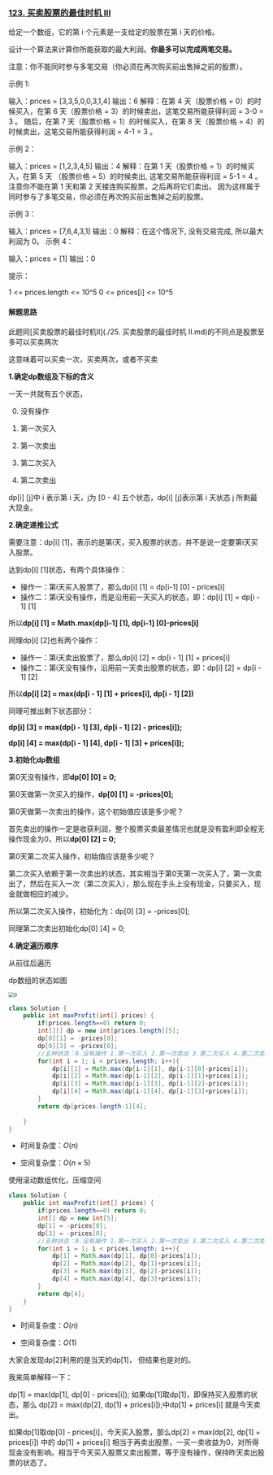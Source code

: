 ### [123. 买卖股票的最佳时机 III](https://leetcode.cn/problems/best-time-to-buy-and-sell-stock-iii/)

给定一个数组，它的第 i 个元素是一支给定的股票在第 i 天的价格。

设计一个算法来计算你所能获取的最大利润。**你最多可以完成两笔交易。**

注意：你不能同时参与多笔交易（你必须在再次购买前出售掉之前的股票）。 

示例 1:

输入：prices = [3,3,5,0,0,3,1,4]
输出：6
解释：在第 4 天（股票价格 = 0）的时候买入，在第 6 天（股票价格 = 3）的时候卖出，这笔交易所能获得利润 = 3-0 = 3 。
随后，在第 7 天（股票价格 = 1）的时候买入，在第 8 天（股票价格 = 4）的时候卖出，这笔交易所能获得利润 = 4-1 = 3 。

示例 2：

输入：prices = [1,2,3,4,5]
输出：4
解释：在第 1 天（股票价格 = 1）的时候买入，在第 5 天 （股票价格 = 5）的时候卖出, 这笔交易所能获得利润 = 5-1 = 4 。   
注意你不能在第 1 天和第 2 天接连购买股票，之后再将它们卖出。
因为这样属于同时参与了多笔交易，你必须在再次购买前出售掉之前的股票。

示例 3：

输入：prices = [7,6,4,3,1] 
输出：0 
解释：在这个情况下, 没有交易完成, 所以最大利润为 0。
示例 4：

输入：prices = [1]
输出：0


提示：

1 <= prices.length <= 10^5
0 <= prices[i] <= 10^5

#### 解题思路

此题同[买卖股票的最佳时机Ⅱ](./25. 买卖股票的最佳时机 II.md)的不同点是股票至多可以买卖两次

这意味着可以买卖一次，买卖两次，或者不买卖

**1.确定dp数组及下标的含义**

一天一共就有五个状态，

0. 没有操作

2. 第一次买入
3. 第一次卖出
4. 第二次买入
5. 第二次卖出

dp[i] [j]中 i 表示第 i 天，j为 [0 - 4] 五个状态，dp[i] [j]表示第 i 天状态 j 所剩最大现金。



**2.确定递推公式**

需要注意：dp[i] [1]，表示的是第i天，买入股票的状态，并不是说一定要第i天买入股票。

达到dp[i] [1]状态，有两个具体操作：

- 操作一：第i天买入股票了，那么dp[i] [1] = dp[i-1] [0] - prices[i]
- 操作二：第i天没有操作，而是沿用前一天买入的状态，即：dp[i] [1] = dp[i - 1] [1]

 所以**dp[i] [1] = Math.max(dp[i-1] [1], dp[i-1] [0]-prices[i]**

同理dp[i] [2]也有两个操作：

- 操作一：第i天卖出股票了，那么dp[i] [2] = dp[i - 1] [1] + prices[i]
- 操作二：第i天没有操作，沿用前一天卖出股票的状态，即：dp[i] [2] = dp[i - 1] [2]

所以**dp[i] [2] = max(dp[i - 1] [1] + prices[i], dp[i - 1] [2])**

同理可推出剩下状态部分：

**dp[i] [3] = max(dp[i - 1] [3], dp[i - 1] [2] - prices[i]);**

**dp[i] [4] = max(dp[i - 1] [4], dp[i - 1] [3] + prices[i]);**



**3.初始化dp数组**

第0天没有操作，即**dp[0] [0] = 0;**

第0天做第一次买入的操作，**dp[0] [1] = -prices[0];**

第0天做第一次卖出的操作，这个初始值应该是多少呢？

首先卖出的操作一定是收获利润，整个股票买卖最差情况也就是没有盈利即全程无操作现金为0，所以**dp[0] [2] = 0;**

第0天第二次买入操作，初始值应该是多少呢？

第二次买入依赖于第一次卖出的状态，其实相当于第0天第一次买入了，第一次卖出了，然后在买入一次（第二次买入），那么现在手头上没有现金，只要买入，现金就做相应的减少。

所以第二次买入操作，初始化为：dp[0] [3] = -prices[0];

同理第二次卖出初始化dp[0] [4] = 0;

**4.确定遍历顺序**

从前往后遍历



dp数组的状态如图

<img src="https://palepics.oss-cn-guangzhou.aliyuncs.com/img/202206081911772.png" alt=" 0" style="zoom:67%;" />



```java
class Solution {
    public int maxProfit(int[] prices) {
        if(prices.length==0) return 0;
        int[][] dp = new int[prices.length][5];
        dp[0][1] = -prices[0];
        dp[0][3] = -prices[0];
        //五种状态：0.没有操作 1.第一次买入 2.第一次卖出 3.第二次买入 4.第二次卖出
        for(int i = 1; i < prices.length; i++){
            dp[i][1] = Math.max(dp[i-1][1], dp[i-1][0]-prices[i]);
            dp[i][2] = Math.max(dp[i-1][2], dp[i-1][1]+prices[i]);
            dp[i][3] = Math.max(dp[i-1][3], dp[i-1][2]-prices[i]);
            dp[i][4] = Math.max(dp[i-1][4], dp[i-1][3]+prices[i]);
        }
        return dp[prices.length-1][4];
        
    }
}
```

- 时间复杂度：$O(n)$

- 空间复杂度：$O(n\times 5)$



使用滚动数组优化，压缩空间

```java
class Solution {
    public int maxProfit(int[] prices) {
        if(prices.length==0) return 0;
        int[] dp = new int[5];
        dp[1] = -prices[0];
        dp[3] = -prices[0];
        //五种状态：0.没有操作 1.第一次买入 2.第一次卖出 3.第二次买入 4.第二次卖出
        for(int i = 1; i < prices.length; i++){
            dp[1] = Math.max(dp[1], dp[0]-prices[i]);
            dp[2] = Math.max(dp[2], dp[1]+prices[i]);
            dp[3] = Math.max(dp[3], dp[2]-prices[i]);
            dp[4] = Math.max(dp[4], dp[3]+prices[i]);
        }
        return dp[4]; 
    }
}
```

- 时间复杂度：$O(n)$

- 空间复杂度：$O(1)$

大家会发现dp[2]利用的是当天的dp[1]， 但结果也是对的。

我来简单解释一下：

dp[1] = max(dp[1], dp[0] - prices[i]);  如果dp[1]取dp[1]，即保持买入股票的状态，那么 dp[2] = max(dp[2], dp[1] + prices[i]);中dp[1] + prices[i] 就是今天卖出。

如果dp[1]取dp[0] - prices[i]，今天买入股票，那么dp[2] = max(dp[2], dp[1] + prices[i]) 中的 dp[1] + prices[i] 相当于再卖出股票，一买一卖收益为0，对所得现金没有影响。相当于今天买入股票又卖出股票，等于没有操作，保持昨天卖出股票的状态了。

